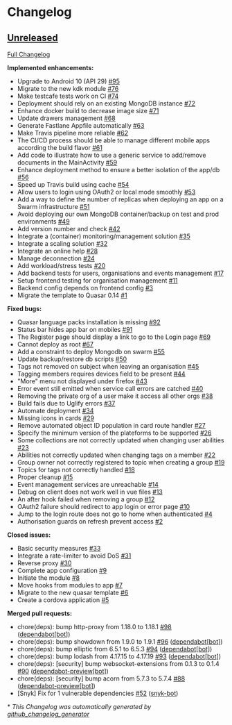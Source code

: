 # Changelog

## [Unreleased](https://github.com/kalisio/kapp/tree/HEAD)

[Full Changelog](https://github.com/kalisio/kapp/compare/2a2837264443192596b034d3b7740f7159f4c504...HEAD)

**Implemented enhancements:**

- Upgrade to Android 10 \(API 29\) [\#95](https://github.com/kalisio/kApp/issues/95)
- Migrate to the new kdk module [\#76](https://github.com/kalisio/kApp/issues/76)
-  Make testcafe tests work on CI [\#74](https://github.com/kalisio/kApp/issues/74)
- Deployment should rely on an existing MongoDB instance [\#72](https://github.com/kalisio/kApp/issues/72)
- Enhance docker build to decrease image size [\#71](https://github.com/kalisio/kApp/issues/71)
- Update drawers management [\#68](https://github.com/kalisio/kApp/issues/68)
- Generate Fastlane Appfile automatically [\#63](https://github.com/kalisio/kApp/issues/63)
- Make Travis pipeline more reliable [\#62](https://github.com/kalisio/kApp/issues/62)
- The CI/CD process should be able to manage different mobile apps according the build flavor [\#61](https://github.com/kalisio/kApp/issues/61)
- Add code to illustrate how to use a generic service to add/remove documents in the MainActivity [\#59](https://github.com/kalisio/kApp/issues/59)
- Enhance deployment method to ensure a better isolation of the app/db [\#56](https://github.com/kalisio/kApp/issues/56)
- Speed up Travis build using cache [\#54](https://github.com/kalisio/kApp/issues/54)
- Allow users to login using OAuth2 or local mode smoothly [\#53](https://github.com/kalisio/kApp/issues/53)
- Add a way to define the number of replicas when deploying an app on a Swarm infrastructure [\#51](https://github.com/kalisio/kApp/issues/51)
- Avoid deploying our own MongoDB container/backup on test and prod environments [\#49](https://github.com/kalisio/kApp/issues/49)
- Add version number and check [\#42](https://github.com/kalisio/kApp/issues/42)
- Integrate a \(container\) monitoring/management solution [\#35](https://github.com/kalisio/kApp/issues/35)
- Integrate a scaling solution [\#32](https://github.com/kalisio/kApp/issues/32)
- Integrate an online help [\#28](https://github.com/kalisio/kApp/issues/28)
- Manage deconnection [\#24](https://github.com/kalisio/kApp/issues/24)
- Add workload/stress tests [\#20](https://github.com/kalisio/kApp/issues/20)
- Add backend tests for users, organisations and events management [\#17](https://github.com/kalisio/kApp/issues/17)
- Setup frontend testing for organisation management [\#11](https://github.com/kalisio/kApp/issues/11)
- Backend config depends on frontend config [\#3](https://github.com/kalisio/kApp/issues/3)
- Migrate the template to Quasar 0.14 [\#1](https://github.com/kalisio/kApp/issues/1)

**Fixed bugs:**

- Quasar language packs installation is missing [\#92](https://github.com/kalisio/kApp/issues/92)
- Status bar hides app bar on mobiles [\#91](https://github.com/kalisio/kApp/issues/91)
- The Register page should display a link to go to the Login page [\#69](https://github.com/kalisio/kApp/issues/69)
- Cannot deploy as root [\#67](https://github.com/kalisio/kApp/issues/67)
- Add a constraint to deploy Mongodb on swarm [\#55](https://github.com/kalisio/kApp/issues/55)
- Update backup/restore db scripts [\#50](https://github.com/kalisio/kApp/issues/50)
- Tags not removed on subject when leaving an organisation [\#45](https://github.com/kalisio/kApp/issues/45)
- Tagging members requires devices field to be present [\#44](https://github.com/kalisio/kApp/issues/44)
- "More" menu not displayed under firefox [\#43](https://github.com/kalisio/kApp/issues/43)
- Error event still emitted when service call errors are catched [\#40](https://github.com/kalisio/kApp/issues/40)
- Removing the private org of a user make it access all other orgs [\#38](https://github.com/kalisio/kApp/issues/38)
- Build fails due to Uglify errors [\#37](https://github.com/kalisio/kApp/issues/37)
- Automate deployment [\#34](https://github.com/kalisio/kApp/issues/34)
- Missing icons in cards [\#29](https://github.com/kalisio/kApp/issues/29)
- Remove automated object ID population in card route handler [\#27](https://github.com/kalisio/kApp/issues/27)
- Specify the minimum version of the plateforms to be supported [\#26](https://github.com/kalisio/kApp/issues/26)
- Some collections are not correctly updated when changing user abilities [\#23](https://github.com/kalisio/kApp/issues/23)
- Abilities not correctly updated when changing tags on a member [\#22](https://github.com/kalisio/kApp/issues/22)
- Group owner not correctly registered to topic when creating a group [\#19](https://github.com/kalisio/kApp/issues/19)
- Topics for tags not correctly handled [\#18](https://github.com/kalisio/kApp/issues/18)
- Proper cleanup [\#15](https://github.com/kalisio/kApp/issues/15)
- Event management services are unreachable [\#14](https://github.com/kalisio/kApp/issues/14)
- Debug on client does not work well in vue files [\#13](https://github.com/kalisio/kApp/issues/13)
- An after hook failed when removing a group [\#12](https://github.com/kalisio/kApp/issues/12)
- OAuth2 failure should redirect to app login or error page [\#10](https://github.com/kalisio/kApp/issues/10)
- Jump to the login route does not go to home when authenticated [\#4](https://github.com/kalisio/kApp/issues/4)
- Authorisation guards on refresh prevent access [\#2](https://github.com/kalisio/kApp/issues/2)

**Closed issues:**

- Basic security measures [\#33](https://github.com/kalisio/kApp/issues/33)
- Integrate a rate-limiter to avoid DoS [\#31](https://github.com/kalisio/kApp/issues/31)
- Reverse proxy [\#30](https://github.com/kalisio/kApp/issues/30)
- Complete app configuration [\#9](https://github.com/kalisio/kApp/issues/9)
- Initiate the module [\#8](https://github.com/kalisio/kApp/issues/8)
- Move hooks from modules to app [\#7](https://github.com/kalisio/kApp/issues/7)
- Migrate to the new quasar template [\#6](https://github.com/kalisio/kApp/issues/6)
- Create a cordova application [\#5](https://github.com/kalisio/kApp/issues/5)

**Merged pull requests:**

- chore\(deps\): bump http-proxy from 1.18.0 to 1.18.1 [\#98](https://github.com/kalisio/kApp/pull/98) ([dependabot[bot]](https://github.com/apps/dependabot))
- chore\(deps\): bump showdown from 1.9.0 to 1.9.1 [\#96](https://github.com/kalisio/kApp/pull/96) ([dependabot[bot]](https://github.com/apps/dependabot))
- chore\(deps\): bump elliptic from 6.5.1 to 6.5.3 [\#94](https://github.com/kalisio/kApp/pull/94) ([dependabot[bot]](https://github.com/apps/dependabot))
- chore\(deps\): bump lodash from 4.17.15 to 4.17.19 [\#93](https://github.com/kalisio/kApp/pull/93) ([dependabot[bot]](https://github.com/apps/dependabot))
- chore\(deps\): \[security\] bump websocket-extensions from 0.1.3 to 0.1.4 [\#90](https://github.com/kalisio/kApp/pull/90) ([dependabot-preview[bot]](https://github.com/apps/dependabot-preview))
- chore\(deps\): \[security\] bump acorn from 5.7.3 to 5.7.4 [\#88](https://github.com/kalisio/kApp/pull/88) ([dependabot-preview[bot]](https://github.com/apps/dependabot-preview))
- \[Snyk\] Fix for 1 vulnerable dependencies [\#52](https://github.com/kalisio/kApp/pull/52) ([snyk-bot](https://github.com/snyk-bot))



\* *This Changelog was automatically generated by [github_changelog_generator](https://github.com/skywinder/Github-Changelog-Generator)*